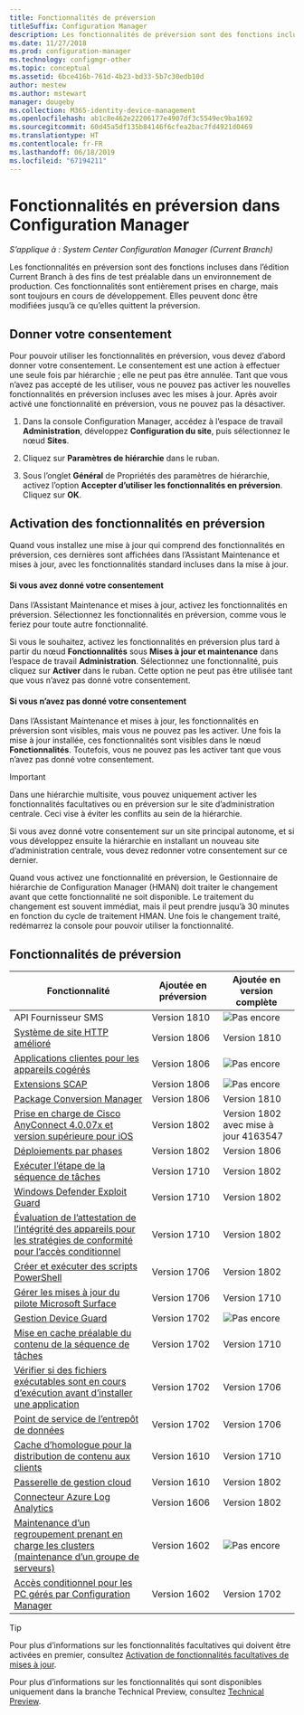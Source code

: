 ```yaml
---
title: Fonctionnalités de préversion
titleSuffix: Configuration Manager
description: Les fonctionnalités de préversion sont des fonctions incluses dans la branche Current Branch à des fins de test préalable dans un environnement de production.
ms.date: 11/27/2018
ms.prod: configuration-manager
ms.technology: configmgr-other
ms.topic: conceptual
ms.assetid: 6bce416b-761d-4b23-bd33-5b7c30edb10d
author: mestew
ms.author: mstewart
manager: dougeby
ms.collection: M365-identity-device-management
ms.openlocfilehash: ab1c8e462e22206177e4907df3c5549ec9ba1692
ms.sourcegitcommit: 60d45a5df135b84146f6cfea2bac7fd4921d0469
ms.translationtype: HT
ms.contentlocale: fr-FR
ms.lasthandoff: 06/18/2019
ms.locfileid: "67194211"
---
```

# <a name="pre-release-features-in-configuration-manager"></a>Fonctionnalités en préversion dans Configuration Manager

*S’applique à : System Center Configuration Manager (Current Branch)*

Les fonctionnalités en préversion sont des fonctions incluses dans l’édition Current Branch à des fins de test préalable dans un environnement de production. Ces fonctionnalités sont entièrement prises en charge, mais sont toujours en cours de développement. Elles peuvent donc être modifiées jusqu’à ce qu’elles quittent la préversion.



## <a name="give-consent"></a>Donner votre consentement  

Pour pouvoir utiliser les fonctionnalités en préversion, vous devez d’abord donner votre consentement. Le consentement est une action à effectuer une seule fois par hiérarchie ; elle ne peut pas être annulée. Tant que vous n’avez pas accepté de les utiliser, vous ne pouvez pas activer les nouvelles fonctionnalités en préversion incluses avec les mises à jour. Après avoir activé une fonctionnalité en préversion, vous ne pouvez pas la désactiver.

1. Dans la console Configuration Manager, accédez à l’espace de travail **Administration**, développez **Configuration du site**, puis sélectionnez le nœud **Sites**.  

2. Cliquez sur **Paramètres de hiérarchie** dans le ruban.  

3. Sous l’onglet **Général** de Propriétés des paramètres de hiérarchie, activez l’option **Accepter d’utiliser les fonctionnalités en préversion**. Cliquez sur **OK**.  



## <a name="enabling-pre-release-features"></a>Activation des fonctionnalités en préversion

Quand vous installez une mise à jour qui comprend des fonctionnalités en préversion, ces dernières sont affichées dans l’Assistant Maintenance et mises à jour, avec les fonctionnalités standard incluses dans la mise à jour.

#### <a name="if-you-have-given-consent"></a>Si vous avez donné votre consentement
Dans l’Assistant Maintenance et mises à jour, activez les fonctionnalités en préversion. Sélectionnez les fonctionnalités en préversion, comme vous le feriez pour toute autre fonctionnalité.     

Si vous le souhaitez, activez les fonctionnalités en préversion plus tard à partir du nœud **Fonctionnalités** sous **Mises à jour et maintenance** dans l’espace de travail **Administration**. Sélectionnez une fonctionnalité, puis cliquez sur **Activer** dans le ruban. Cette option ne peut pas être utilisée tant que vous n’avez pas donné votre consentement.

#### <a name="if-you-havent-given-consent"></a>Si vous n’avez pas donné votre consentement
Dans l’Assistant Maintenance et mises à jour, les fonctionnalités en préversion sont visibles, mais vous ne pouvez pas les activer. Une fois la mise à jour installée, ces fonctionnalités sont visibles dans le nœud **Fonctionnalités**. Toutefois, vous ne pouvez pas les activer tant que vous n’avez pas donné votre consentement.


> [!Important]  
> Dans une hiérarchie multisite, vous pouvez uniquement activer les fonctionnalités facultatives ou en préversion sur le site d’administration centrale. Ceci vise à éviter les conflits au sein de la hiérarchie. <!--507197-->  
> 
> Si vous avez donné votre consentement sur un site principal autonome, et si vous développez ensuite la hiérarchie en installant un nouveau site d’administration centrale, vous devez redonner votre consentement sur ce dernier.  

Quand vous activez une fonctionnalité en préversion, le Gestionnaire de hiérarchie de Configuration Manager (HMAN) doit traiter le changement avant que cette fonctionnalité ne soit disponible. Le traitement du changement est souvent immédiat, mais il peut prendre jusqu’à 30 minutes en fonction du cycle de traitement HMAN. Une fois le changement traité, redémarrez la console pour pouvoir utiliser la fonctionnalité.



## <a name="pre-release-features"></a>Fonctionnalités de préversion

<!--Note/tip for target article

> [!Note]  
> In this version of Configuration Manager, <feature name> is a pre-release feature. To enable it, see [Pre-release features](/sccm/core/servers/manage/pre-release-features).  


> [!Tip]  
> This feature was first introduced in version 1702 as a [pre-release feature](/sccm/core/servers/manage/pre-release-features). Beginning with version 1706, this feature is no longer a pre-release feature.  

-->


| Fonctionnalité          | Ajoutée en préversion | Ajoutée en version complète |  
|------------------|----------------------|-------------------------|
| API Fournisseur SMS <!--1359052--> | Version 1810 | ![Pas encore](media/red_x.png) |
| [Système de site HTTP amélioré](/sccm/core/plan-design/hierarchy/enhanced-http) <!--1356889,1358228--> | Version 1806 | Version 1810 |
| [Applications clientes pour les appareils cogérés](/sccm/comanage/workloads#client-apps) <!--1357892--> | Version 1806 | ![Pas encore](media/red_x.png) |
| [Extensions SCAP](/sccm/compliance/plan-design/scap/about-scap) <!--3607889--> | Version 1806 | ![Pas encore](media/red_x.png) |
| [Package Conversion Manager](/sccm/apps/pcm/package-conversion-manager) <!--1357861--> | Version 1806 | Version 1810 |
| [Prise en charge de Cisco AnyConnect 4.0.07x et version supérieure pour iOS](/sccm/mdm/deploy-use/create-vpn-profiles) <!--1357393--> | Version 1802 | Version 1802 <br>avec mise à jour 4163547 |
| [Déploiements par phases](/sccm/osd/deploy-use/create-phased-deployment-for-task-sequence) <!--1356837--> | Version 1802 | Version 1806 |
| [Exécuter l’étape de la séquence de tâches](/sccm/osd/understand/task-sequence-steps#child-task-sequence) <!--1261338--> |  Version 1710 | Version 1802 |
| [Windows Defender Exploit Guard](/sccm/protect/deploy-use/create-deploy-exploit-guard-policy) <!--1355468--> | Version 1710 | Version 1802 |
| [Évaluation de l’attestation de l’intégrité des appareils pour les stratégies de conformité pour l’accès conditionnel](/sccm/mdm/deploy-use/manage-access-to-o365-services-for-pcs-managed-by-sccm) <!--1235616--> | Version 1710 | Version 1802 |
| [Créer et exécuter des scripts PowerShell](/sccm/apps/deploy-use/create-deploy-scripts) <!--1236459--> | Version 1706 | Version 1802 |
| [Gérer les mises à jour du pilote Microsoft Surface](/sccm/sum/get-started/configure-classifications-and-products) <!--1098490--> | Version 1706 | Version 1710 |
| [Gestion Device Guard](/sccm/protect/deploy-use/use-device-guard-with-configuration-manager) <!--1355092 (1319346)--> | Version 1702 | ![Pas encore](media/red_x.png) |
| [Mise en cache préalable du contenu de la séquence de tâches](/sccm/osd/deploy-use/create-a-task-sequence-to-upgrade-an-operating-system#configure-pre-cache-content) <!--1021244--> | Version 1702 | Version 1710 |
| [Vérifier si des fichiers exécutables sont en cours d’exécution avant d’installer une application](/sccm/apps/deploy-use/deploy-applications#bkmk_exe-check) <!--1284624--> | Version 1702 | Version 1706 |
| [Point de service de l’entrepôt de données](/sccm/core/servers/manage/data-warehouse) <!--1277922--> | Version 1702 | Version 1706 |
| [Cache d’homologue pour la distribution de contenu aux clients](/sccm/core/plan-design/hierarchy/client-peer-cache) <!--1101436--> | Version 1610 | Version 1710 |
| [Passerelle de gestion cloud](/sccm/core/clients/manage/plan-cloud-management-gateway) <!--1101764--> | Version 1610 | Version 1802 |
| [Connecteur Azure Log Analytics](/sccm/core/clients/manage/sync-data-log-analytics) <!--1236739--> | Version 1606 | Version 1802 |
| [Maintenance d’un regroupement prenant en charge les clusters (maintenance d’un groupe de serveurs)](/sccm/core/get-started/capabilities-in-technical-preview-1605#BKMK_ServerGroups) <!--1081776--> | Version 1602 | ![Pas encore](media/red_x.png) |
| [Accès conditionnel pour les PC gérés par Configuration Manager](/sccm/mdm/deploy-use/manage-access-to-o365-services-for-pcs-managed-by-sccm) <!--  --> | Version 1602 | Version 1702 |

<!--Image used = ![Not yet](media/red_x.png) -->

> [!Tip]  
> Pour plus d’informations sur les fonctionnalités facultatives qui doivent être activées en premier, consultez [Activation de fonctionnalités facultatives de mises à jour](/sccm/core/servers/manage/install-in-console-updates#bkmk_options).  
> 
> Pour plus d’informations sur les fonctionnalités qui sont disponibles uniquement dans la branche Technical Preview, consultez [Technical Preview](/sccm/core/get-started/technical-preview).  
